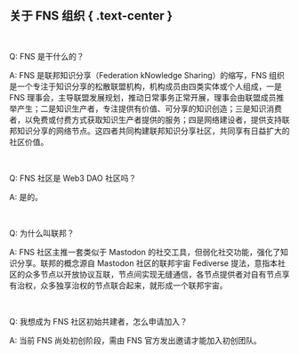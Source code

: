关于 FNS 组织 { .text-center }
----------------

&nbsp;

Q: FNS 是干什么的？

A: FNS 是联邦知识分享（Federation kNowledge Sharing）的缩写，FNS 组织是一个专注于知识分享的松散联盟机构，机构成员由四类实体或个人组成，一是 FNS 理事会，主导联盟发展规划，推动日常事务正常开展，理事会由联盟成员推举产生；二是知识生产者，专注提供有价值、可分享的知识创造；三是知识消费者，以免费或付费方式获取知识生产者提供的服务；四是网络建设者，提供支持联邦知识分享的网络节点。这四者共同构建联邦知识分享社区，共同享有日益扩大的社区价值。

&nbsp;

Q: FNS 社区是 Web3 DAO 社区吗？

A: 是的。

&nbsp;

Q: 为什么叫联邦？

A: FNS 社区主推一套类似于 Mastodon 的社交工具，但弱化社交功能，强化了知识分享。联邦的概念源自 Mastodon 社区的联邦宇宙 Fediverse 提法，意指本社区的众多节点以开放协议互联，节点间实现无缝通信，各节点提供者对自有节点享有治权，众多独享治权的节点联合起来，就形成一个联邦宇宙。

&nbsp;

Q: 我想成为 FNS 社区初始共建者，怎么申请加入？

A: 当前 FNS 尚处初创阶段，需由 FNS 官方发出邀请才能加入初创团队。
